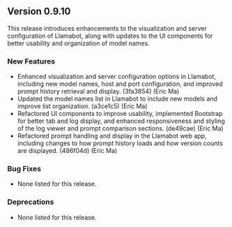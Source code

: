 ## Version 0.9.10

This release introduces enhancements to the visualization and server configuration of Llamabot, along with updates to the UI components for better usability and organization of model names.

### New Features

- Enhanced visualization and server configuration options in Llamabot, including new model names, host and port configuration, and improved prompt history retrieval and display. (3fa3854) (Eric Ma)
- Updated the model names list in Llamabot to include new models and improve list organization. (a3ce1c5) (Eric Ma)
- Refactored UI components to improve usability, implemented Bootstrap for better tab and log display, and enhanced responsiveness and styling of the log viewer and prompt comparison sections. (de49cae) (Eric Ma)
- Refactored prompt handling and display in the Llamabot web app, including changes to how prompt history loads and how version counts are displayed. (486f04d) (Eric Ma)

### Bug Fixes

- None listed for this release.

### Deprecations

- None listed for this release.
